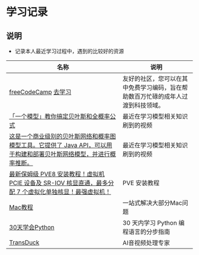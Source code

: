 # 学习记录

## 说明

- 记录本人最近学习过程中，遇到的比较好的资源

| 名称                                                                                                                                  | 说明                                                                                  |
|-------------------------------------------------------------------------------------------------------------------------------------|-------------------------------------------------------------------------------------|
| [freeCodeCamp](https://github.com/freeCodeCamp/freeCodeCamp)   [去学习](https://www.freecodecamp.org/chinese)          | 友好的社区，您可以在其中免费学习编码，旨在帮助数百万忙碌的成年人过渡到科技领域。 |
| [「一个模型」教你搞定贝叶斯和全概率公式](https://www.bilibili.com/video/BV1a4411B7B4)                                                                  | 最近在学习模型相关知识刷到的视频                                                                    |
| [这是一个商业级别的贝叶斯网络和概率图模型工具。它提供了 Java API，可以用于构建和部署贝叶斯网络模型，并进行概率推断。](https://www.bayesserver.com/code/java/construction-inference-java) | 最近在学习模型相关知识刷到的视频                                                                    |
| [最新保姆级 PVE8 安装教程！虚拟机 PCIE 设备及 SR-IOV 核显直通，最多分配 7 个虚拟化单独核显！最强虚拟机！](https://v2rayssr.com/pve.html)                                    | PVE 安装教程                                                                            |
| [Mac教程](https://44maker.github.io/wiki/Mac/index.html)                                                                              | 一站式解决大部分Mac问题                                                                       |
| [30天学会Python](https://github.com/Asabeneh/30-Days-Of-Python)                                                                        | 30 天内学习 Python 编程语言的分步指南                                                            |
| [TransDuck](https://transduck.com/zh/)                                                                                              | AI音视频处理专家                                                                           |

<style>
._project_personal table tr th:nth-child(1), ._project_personal table tr td:nth-child(1) {
    width: 310px;
}

._project_personal table tr th:nth-child(3), ._project_personal table tr td:nth-child(3) {
    width: 350px;
}

._project_personal img {
    height: 30px;
    width: 30px;
}

._project_personal table tr td:nth-child(2), ._project_personal table tr td:nth-child(3) {
    padding: 5px !important;
}

</style>
